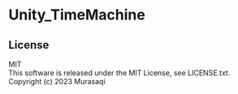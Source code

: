 # Unity_TimeMachine


## License
MIT  
This software is released under the MIT License, see LICENSE.txt.  
Copyright (c) 2023 Murasaqi
